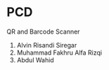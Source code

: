 # PCD
QR and Barcode Scanner
 1. Alvin Risandi Siregar
 2. Muhammad Fakhru Alfa Rizqi
 3. Abdul Wahid
